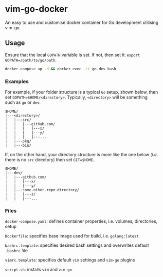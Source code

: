 # vim-go-docker
An easy to use and customise docker container for Go development utilising vim-go.

## Usage
Ensure that the local `GOPATH` variable is set. If not, then set it: `export GOPATH=/path/to/go/path`.
```bash
docker-compose up -d && docker exec -it go-dev bash
```
### Examples
For example, if your folder structure is a typical `Go` setup, shown below, then set `GOPATH=$HOME/<directory>`. Typically, `<directory>` will be something such as `go` or `dev`.
```
$HOME/
|---<directory>/
|   |---src/
|   |   |---github.com/
|   |   |   |---x/
|   |   |   |---y/
|   |   |   |---...
|   |---pkg/
|   |---bin/
```

If, on the other hand, your directory structure is more like the one below (_i.e._ there is no `src` directory) then set `GIT=$HOME`.
```
$HOME/
|---dev/
|   |---github.com/
|   |   |---x/
|   |   |---y/
|   |---some.other.repo.directory/
|   |   |---z/
|   |   |---...
```


### Files
`docker-compose.yaml`: defines container properties, i.e. volumes, directories, setup

`Dockerfile`: specifies base image used for build, i.e. `golang:latest`

`bashrc.template`: specifies desired bash settings and overwrites default `.bashrc` file

`vimrc.template`: specifies default `vim` settings and `vim-go` plugins

`script.sh`: installs `vim` and `vim-go`
